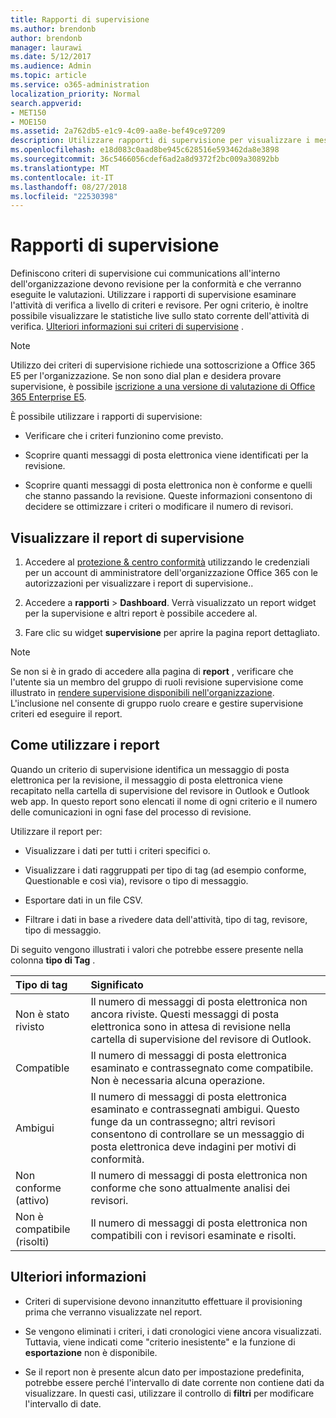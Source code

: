 ```yaml
---
title: Rapporti di supervisione
ms.author: brendonb
author: brendonb
manager: laurawi
ms.date: 5/12/2017
ms.audience: Admin
ms.topic: article
ms.service: o365-administration
localization_priority: Normal
search.appverid:
- MET150
- MOE150
ms.assetid: 2a762db5-e1c9-4c09-aa8e-bef49ce97209
description: Utilizzare rapporti di supervisione per visualizzare i messaggi di posta elettronica necessario esaminare la conformità e che devono eseguire.
ms.openlocfilehash: e18d083c0aad8be945c628516e593462da8e3898
ms.sourcegitcommit: 36c5466056cdef6ad2a8d9372f2bc009a30892bb
ms.translationtype: MT
ms.contentlocale: it-IT
ms.lasthandoff: 08/27/2018
ms.locfileid: "22530398"
---
```

# <a name="supervision-reports"></a>Rapporti di supervisione

Definiscono criteri di supervisione cui communications all'interno dell'organizzazione devono revisione per la conformità e che verranno eseguite le valutazioni. Utilizzare i rapporti di supervisione esaminare l'attività di verifica a livello di criteri e revisore. Per ogni criterio, è inoltre possibile visualizzare le statistiche live sullo stato corrente dell'attività di verifica. [Ulteriori informazioni sui criteri di supervisione](configure-supervision-policies.md) . 
  
> [!NOTE]
> Utilizzo dei criteri di supervisione richiede una sottoscrizione a Office 365 E5 per l'organizzazione. Se non sono dial plan e desidera provare supervisione, è possibile [iscrizione a una versione di valutazione di Office 365 Enterprise E5](https://go.microsoft.com/fwlink/p/?LinkID=698279). 
  
È possibile utilizzare i rapporti di supervisione:
  
- Verificare che i criteri funzionino come previsto. 
    
- Scoprire quanti messaggi di posta elettronica viene identificati per la revisione.
    
- Scoprire quanti messaggi di posta elettronica non è conforme e quelli che stanno passando la revisione. Queste informazioni consentono di decidere se ottimizzare i criteri o modificare il numero di revisori.
    
## <a name="view-the-supervision-report"></a>Visualizzare il report di supervisione

1. Accedere al [protezione &amp; centro conformità](https://protection.office.com/) utilizzando le credenziali per un account di amministratore dell'organizzazione Office 365 con le autorizzazioni per visualizzare i report di supervisione.. 
    
2. Accedere a **rapporti** \> **Dashboard**. Verrà visualizzato un report widget per la supervisione e altri report è possibile accedere al.
    
3. Fare clic su widget **supervisione** per aprire la pagina report dettagliato. 
    
> [!NOTE]
> Se non si è in grado di accedere alla pagina di **report** , verificare che l'utente sia un membro del gruppo di ruoli revisione supervisione come illustrato in [rendere supervisione disponibili nell'organizzazione](configure-supervision-policies.md#SRavailable). L'inclusione nel consente di gruppo ruolo creare e gestire supervisione criteri ed eseguire il report. 
  
## <a name="how-to-use-the-report"></a>Come utilizzare i report

Quando un criterio di supervisione identifica un messaggio di posta elettronica per la revisione, il messaggio di posta elettronica viene recapitato nella cartella di supervisione del revisore in Outlook e Outlook web app. In questo report sono elencati il nome di ogni criterio e il numero delle comunicazioni in ogni fase del processo di revisione.
  
Utilizzare il report per:
  
- Visualizzare i dati per tutti i criteri specifici o.
    
- Visualizzare i dati raggruppati per tipo di tag (ad esempio conforme, Questionable e così via), revisore o tipo di messaggio.
    
- Esportare dati in un file CSV.
    
- Filtrare i dati in base a rivedere data dell'attività, tipo di tag, revisore, tipo di messaggio.
    
Di seguito vengono illustrati i valori che potrebbe essere presente nella colonna **tipo di Tag** . 
  
|**Tipo di tag**|**Significato**|
|:-----|:-----|
|Non è stato rivisto  <br/> |Il numero di messaggi di posta elettronica non ancora riviste. Questi messaggi di posta elettronica sono in attesa di revisione nella cartella di supervisione del revisore di Outlook.  <br/> |
|Compatible  <br/> |Il numero di messaggi di posta elettronica esaminato e contrassegnato come compatibile. Non è necessaria alcuna operazione.  <br/> |
|Ambigui  <br/> |Il numero di messaggi di posta elettronica esaminato e contrassegnati ambigui. Questo funge da un contrassegno; altri revisori consentono di controllare se un messaggio di posta elettronica deve indagini per motivi di conformità.  <br/> |
|Non conforme (attivo)  <br/> |Il numero di messaggi di posta elettronica non conforme che sono attualmente analisi dei revisori.  <br/> |
|Non è compatibile (risolti)  <br/> |Il numero di messaggi di posta elettronica non compatibili con i revisori esaminate e risolti.  <br/> |
   
## <a name="more-details"></a>Ulteriori informazioni

- Criteri di supervisione devono innanzitutto effettuare il provisioning prima che verranno visualizzate nel report.
    
- Se vengono eliminati i criteri, i dati cronologici viene ancora visualizzati. Tuttavia, viene indicati come "criterio inesistente" e la funzione di **esportazione** non è disponibile. 
    
- Se il report non è presente alcun dato per impostazione predefinita, potrebbe essere perché l'intervallo di date corrente non contiene dati da visualizzare. In questi casi, utilizzare il controllo di **filtri** per modificare l'intervallo di date. 
    


